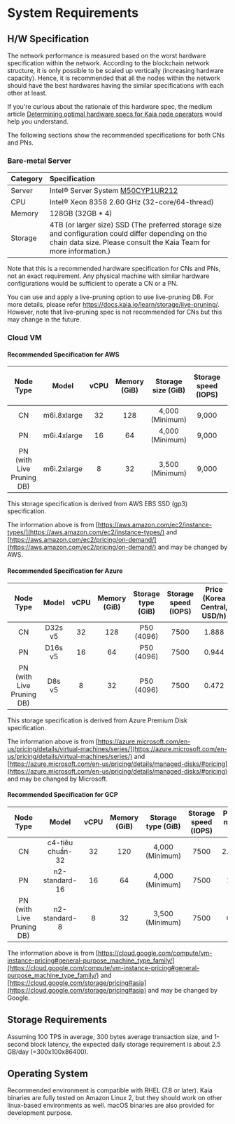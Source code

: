 # System Requirements

## H/W Specification <a id="h-w-specification"></a>

The network performance is measured based on the worst hardware specification within the network. According to the blockchain network structure, it is only possible to be scaled up vertically \(increasing hardware capacity\). Hence, it is recommended that all the nodes within the network should have the best hardwares having the similar specifications with each other at least.

If you're curious about the rationale of this hardware spec, the medium article [Determining optimal hardware specs for Kaia node operators](https://klaytn.foundation/node-operator-optimal-specs/) would help you understand.

The following sections show the recommended specifications for both CNs and PNs.

### Bare-metal Server <a id="bare-metal-server"></a>

| Category | Specification                                                                                                                                                                                                                                   |
| :------- | :---------------------------------------------------------------------------------------------------------------------------------------------------------------------------------------------------------------------------------------------- |
| Server   | Intel® Server System [M50CYP1UR212](https://www.intel.sg/content/www/xa/en/products/sku/214842/intel-server-system-m50cyp1ur212/specifications.html)                                                                                            |
| CPU      | Intel® Xeon 8358 2.60 GHz \(32-core/64-thread\)                                                                                                                                                            |
| Memory   | 128GB \(32GB \* 4\)                                                                                                                                                                                                        |
| Storage  | 4TB (or larger size) SSD (The preferred storage size and configuration could differ depending on the chain data size. Please consult the Kaia Team for more information.) |

Note that this is a recommended hardware specification for CNs and PNs, not an exact requirement. Any physical machine with similar hardware configurations would be sufficient to operate a CN or a PN.

You can use and apply a live-pruning option to use live-pruning DB. For more details, please refer https://docs.kaia.io/learn/storage/live-pruning/. However, note that live-pruning spec is not recommended for CNs but this may change in the future.

### Cloud VM <a id="cloud-vm"></a>

#### Recommended Specification for AWS<a id="recommended-specification-for-aws"></a>

|                   Node Type                  |            Model            | vCPU | Memory \(GiB\) | Storage size \(GiB\) | Storage speed \(IOPS\) | Price \(Seoul region, USD/h\) |
| :------------------------------------------: | :-------------------------: | :--: | :---------------------------------: | :---------------------------------------: | :-----------------------------------------: | :------------------------------------------------: |
|                      CN                      | m6i.8xlarge |  32  |                 128                 |     4,000 (Minimum)    |                    9,000                    |                1.888               |
|                      PN                      | m6i.4xlarge |  16  |                  64                 |     4,000 (Minimum)    |                    9,000                    |                0.944               |
| PN (with Live Pruning DB) | m6i.2xlarge |   8  |                  32                 |     3,500 (Minimum)    |                    9,000                    |                0.472               |

This storage specification is derived from AWS EBS SSD (gp3) specification.

The information above is from [https://aws.amazon.com/ec2/instance-types/](https://aws.amazon.com/ec2/instance-types/) and [https://aws.amazon.com/ec2/pricing/on-demand/](https://aws.amazon.com/ec2/pricing/on-demand/) and may be changed by AWS.

#### Recommended Specification for Azure<a id="recommended-specification-for-azure"></a>

|                   Node Type                  |  Model  | vCPU | Memory \(GiB\) | Storage type \(GiB\) | Storage speed \(IOPS\) | Price \(Korea Central, USD/h\) |
| :------------------------------------------: | :-----: | :--: | :---------------------------------: | :---------------------------------------: | :-----------------------------------------: | :-------------------------------------------------: |
|                      CN                      | D32s v5 |  32  |                 128                 |       P50 (4096)       |                     7500                    |                1.888                |
|                      PN                      | D16s v5 |  16  |                  64                 |       P50 (4096)       |                     7500                    |                0.944                |
| PN (with Live Pruning DB) |  D8s v5 |   8  |                  32                 |       P50 (4096)       |                     7500                    |                0.472                |

This storage specification is derived from Azure Premium Disk specification.

The information above is from [https://azure.microsoft.com/en-us/pricing/details/virtual-machines/series/](https://azure.microsoft.com/en-us/pricing/details/virtual-machines/series/) and [https://azure.microsoft.com/en-us/pricing/details/managed-disks/#pricing](https://azure.microsoft.com/en-us/pricing/details/managed-disks/#pricing) and may be changed by Microsoft.

#### Recommended Specification for GCP<a id="recommended-specification-for-gcp"></a>

|                   Node Type                  |       Model      | vCPU | Memory \(GiB\) | Storage type \(GiB\) | Storage speed \(IOPS\) | Price \(asia-northeast3, USD/h\) |
| :------------------------------------------: | :--------------: | :--: | :---------------------------------: | :---------------------------------------: | :-----------------------------------------: | :---------------------------------------------------: |
|                      CN                      | c4-tiêu chuẩn-32 |  32  |                 120                 |     4,000 (Minimum)    |                     7500                    |               2.03078256              |
|                      PN                      |  n2-standard-16  |  16  |                  64                 |     4,000 (Minimum)    |                     7500                    |                1.016243               |
| PN (with Live Pruning DB) |   n2-standard-8  |   8  |                  32                 |     3,500 (Minimum)    |                     7500                    |                0.508121               |

The information above is from [https://cloud.google.com/compute/vm-instance-pricing#general-purpose_machine_type_family/](https://cloud.google.com/compute/vm-instance-pricing#general-purpose_machine_type_family/) and [https://cloud.google.com/storage/pricing#asia](https://cloud.google.com/storage/pricing#asia) and may be changed by Google.

## Storage Requirements <a id="storage-requirements"></a>

Assuming 100 TPS in average, 300 bytes average transaction size, and 1-second block latency, the expected daily storage requirement is about 2.5 GB/day \(=300x100x86400\).

## Operating System <a id="operating-system"></a>

Recommended environment is compatible with RHEL (7.8 or later).
Kaia binaries are fully tested on Amazon Linux 2, but they should work on other linux-based environments as well. macOS binaries are also provided for development purpose.
